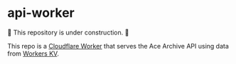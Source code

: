 # api-worker

🚧 This repository is under construction. 🚧

This repo is a [Cloudflare Worker](https://developers.cloudflare.com/workers/)
that serves the Ace Archive API using data from [Workers
KV](https://developers.cloudflare.com/workers/learning/how-kv-works/).
